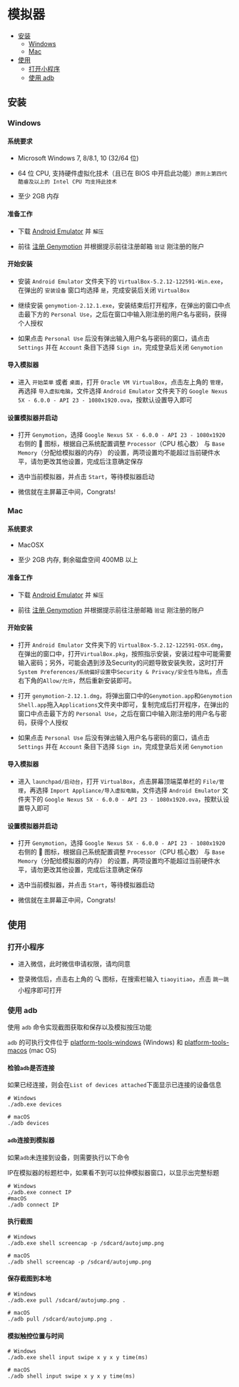 # 模拟器

* [安装](#安装)
  * [Windows](#Windows)
  * [Mac](#Mac)
* [使用](#使用)
  * [打开小程序](#打开小程序)
  * [使用 adb](#使用-adb)

## 安装

### Windows

#### 系统要求

* Microsoft Windows 7, 8/8.1, 10 (32/64 位)

* 64 位 CPU, 支持硬件虚拟化技术（且已在 BIOS 中开启此功能）`原则上第四代酷睿及以上的 Intel CPU 均支持此技术`

* 至少 2GB 内存

#### 准备工作

* 下载 [Android Emulator](https://cloud.tsinghua.edu.cn/f/e1548fc6fdec474091bb/) 并 `解压`

* 前往 [注册 Genymotion](https://www.genymotion.com/account/create/) 并根据提示前往注册邮箱 `验证` 刚注册的账户

#### 开始安装

* 安装 `Android Emulator` 文件夹下的 `VirtualBox-5.2.12-122591-Win.exe`，在弹出的 `安装设备` 窗口均选择 `是`，完成安装后关闭 `VirtualBox`

* 继续安装 `genymotion-2.12.1.exe`，安装结束后打开程序，在弹出的窗口中点击最下方的 `Personal Use`，之后在窗口中输入刚注册的用户名与密码，获得个人授权

* 如果点击 `Personal Use` 后没有弹出输入用户名与密码的窗口，请点击 `Settings` 并在 `Account` 条目下选择 `Sign in`，完成登录后关闭 `Genymotion`

#### 导入模拟器

* 进入 `开始菜单` 或者 `桌面`，打开 `Oracle VM VirtualBox`，点击左上角的 `管理`，再选择 `导入虚拟电脑`，文件选择 `Android Emulator` 文件夹下的 `Google Nexus 5X - 6.0.0 - API 23 - 1080x1920.ova`，按默认设置导入即可

#### 设置模拟器并启动

* 打开 `Genymotion`，选择 `Google Nexus 5X - 6.0.0 - API 23 - 1080x1920` 右侧的 🔧 图标，根据自己系统配置调整 `Processor`（CPU 核心数） 与 `Base Memory`（分配给模拟器的内存） 的设置，两项设置均不能超过当前硬件水平，请勿更改其他设置，完成后注意确定保存

* 选中当前模拟器，并点击 `Start`，等待模拟器启动

* 微信就在主屏幕正中间，Congrats!

### Mac

#### 系统要求

* MacOSX

* 至少 2GB 内存, 剩余磁盘空间 400MB 以上

#### 准备工作

* 下载 [Android Emulator](https://cloud.tsinghua.edu.cn/f/ab7a837b0e294e4e9c2f/) 并 `解压`

* 前往 [注册 Genymotion](https://www.genymotion.com/account/create/) 并根据提示前往注册邮箱 `验证` 刚注册的账户

#### 开始安装

* 打开 `Android Emulator` 文件夹下的 `VirtualBox-5.2.12-122591-OSX.dmg`，在弹出的窗口中，打开`VirtualBox.pkg`，按照指示安装，安装过程中可能需要输入密码；另外，可能会遇到涉及Security的问题导致安装失败，这时打开`System Preferences/系统偏好设置`中`Security & Privacy/安全性与隐私`，点击右下角的`Allow/允许`，然后重新安装即可。

* 打开 `genymotion-2.12.1.dmg`，将弹出窗口中的`Genymotion.app`和`Genymotion Shell.app`拖入`Applications`文件夹中即可，复制完成后打开程序，在弹出的窗口中点击最下方的 `Personal Use`，之后在窗口中输入刚注册的用户名与密码，获得个人授权

* 如果点击 `Personal Use` 后没有弹出输入用户名与密码的窗口，请点击 `Settings` 并在 `Account` 条目下选择 `Sign in`，完成登录后关闭 `Genymotion`

#### 导入模拟器
* 进入 `launchpad/启动台`，打开 `VirtualBox`，点击屏幕顶端菜单栏的 `File/管理`，再选择 `Import Appliance/导入虚拟电脑`，文件选择 `Android Emulator` 文件夹下的 `Google Nexus 5X - 6.0.0 - API 23 - 1080x1920.ova`，按默认设置导入即可

#### 设置模拟器并启动

* 打开 `Genymotion`，选择 `Google Nexus 5X - 6.0.0 - API 23 - 1080x1920` 右侧的 🔧 图标，根据自己系统配置调整 `Processor`（CPU 核心数） 与 `Base Memory`（分配给模拟器的内存） 的设置，两项设置均不能超过当前硬件水平，请勿更改其他设置，完成后注意确定保存

* 选中当前模拟器，并点击 `Start`，等待模拟器启动

* 微信就在主屏幕正中间，Congrats!


## 使用

### 打开小程序

* 进入微信，此时微信申请权限，请均同意

* 登录微信后，点击右上角的 🔍 图标，在搜索栏输入 `tiaoyitiao`，点击 `跳一跳` 小程序即可打开

### 使用 adb

使用 `adb` 命令实现截图获取和保存以及模拟按压功能

`adb` 的可执行文件位于 [platform-tools-windows](./platform-tools-windows) (Windows) 和 [platform-tools-macos](./platform-tools-macos) (mac OS)

#### 检验`adb`是否连接
如果已经连接，则会在`List of devices attached`下面显示已连接的设备信息

```shell
# Windows
./adb.exe devices

# macOS
./adb devices
```

#### `adb`连接到模拟器
如果`adb`未连接到设备，则需要执行以下命令

IP在模拟器的标题栏中，如果看不到可以拉伸模拟器窗口，以显示出完整标题

```shell
# Windows
./adb.exe connect IP
#macOS
./adb connect IP
```

#### 执行截图

```shell
# Windows
./adb.exe shell screencap -p /sdcard/autojump.png

# macOS
./adb shell screencap -p /sdcard/autojump.png
```

#### 保存截图到本地

```shell
# Windows
./adb.exe pull /sdcard/autojump.png .

# macOS
./adb pull /sdcard/autojump.png .
```

#### 模拟触控位置与时间

```shell
# Windows
./adb.exe shell input swipe x y x y time(ms)

# macOS
./adb shell input swipe x y x y time(ms)
```
